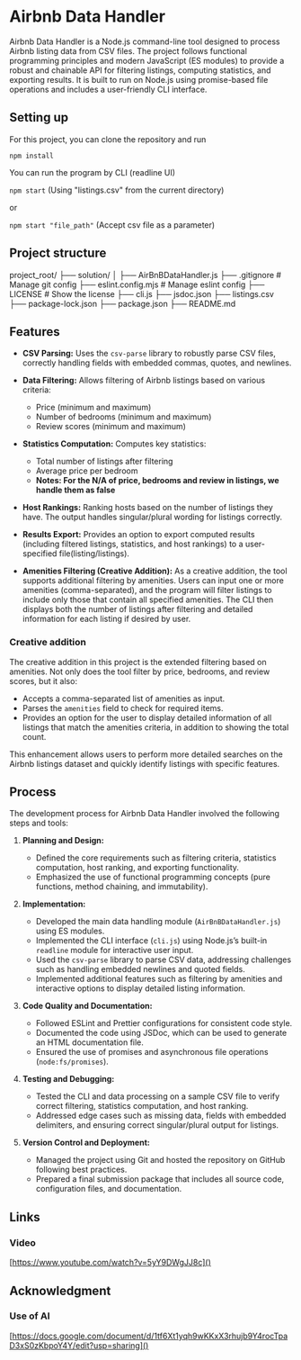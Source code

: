 # Airbnb Data Handler

Airbnb Data Handler is a Node.js command-line tool designed to process Airbnb listing data from CSV files. The project follows functional programming principles and modern JavaScript (ES modules) to provide a robust and chainable API for filtering listings, computing statistics, and exporting results. It is built to run on Node.js using promise-based file operations and includes a user-friendly CLI interface.

## Setting up

For this project, you can clone the repository and run

`npm install`

You can run the program by CLI (readline UI)

`npm start` (Using "listings.csv" from the current directory)

or

`npm start "file_path"` (Accept csv file as a parameter)

## Project structure

project_root/
├── solution/
│   ├── AirBnBDataHandler.js
├── .gitignore                 # Manage git config
├── eslint.config.mjs           # Manage eslint config
├── LICENSE                    # Show the license
├── cli.js
├── jsdoc.json
├── listings.csv
├── package-lock.json
├── package.json
├── README.md

## Features

- **CSV Parsing:** Uses the `csv-parse` library to robustly parse CSV files, correctly handling fields with embedded commas, quotes, and newlines.
- **Data Filtering:** Allows filtering of Airbnb listings based on various criteria:

  - Price (minimum and maximum)
  - Number of bedrooms (minimum and maximum)
  - Review scores (minimum and maximum)
- **Statistics Computation:** Computes key statistics:

  - Total number of listings after filtering
  - Average price per bedroom
  - **Notes: For the N/A of price, bedrooms and review in listings, we handle them as false**
- **Host Rankings:** Ranking hosts based on the number of listings they have. The output handles singular/plural wording for listings correctly.
- **Results Export:** Provides an option to export computed results (including filtered listings, statistics, and host rankings) to a user-specified file(listing/listings).
- **Amenities Filtering (Creative Addition):**
  As a creative addition, the tool supports additional filtering by amenities. Users can input one or more amenities (comma-separated), and the program will filter listings to include only those that contain all specified amenities. The CLI then displays both the number of listings after filtering and detailed information for each listing if desired by user.

### Creative addition

The creative addition in this project is the extended filtering based on amenities. Not only does the tool filter by price, bedrooms, and review scores, but it also:

- Accepts a comma-separated list of amenities as input.
- Parses the `amenities` field to check for required items.
- Provides an option for the user to display detailed information of all listings that match the amenities criteria, in addition to showing the total count.

This enhancement allows users to perform more detailed searches on the Airbnb listings dataset and quickly identify listings with specific features.

## Process

The development process for Airbnb Data Handler involved the following steps and tools:

1. **Planning and Design:**

   - Defined the core requirements such as filtering criteria, statistics computation, host ranking, and exporting functionality.
   - Emphasized the use of functional programming concepts (pure functions, method chaining, and immutability).
2. **Implementation:**

   - Developed the main data handling module (`AirBnBDataHandler.js`) using ES modules.
   - Implemented the CLI interface (`cli.js`) using Node.js’s built-in `readline` module for interactive user input.
   - Used the `csv-parse` library to parse CSV data, addressing challenges such as handling embedded newlines and quoted fields.
   - Implemented additional features such as filtering by amenities and interactive options to display detailed listing information.
3. **Code Quality and Documentation:**

   - Followed ESLint and Prettier configurations for consistent code style.
   - Documented the code using JSDoc, which can be used to generate an HTML documentation file.
   - Ensured the use of promises and asynchronous file operations (`node:fs/promises`).
4. **Testing and Debugging:**

   - Tested the CLI and data processing on a sample CSV file to verify correct filtering, statistics computation, and host ranking.
   - Addressed edge cases such as missing data, fields with embedded delimiters, and ensuring correct singular/plural output for listings.
5. **Version Control and Deployment:**

   - Managed the project using Git and hosted the repository on GitHub following best practices.
   - Prepared a final submission package that includes all source code, configuration files, and documentation.

## Links

### Video

[https://www.youtube.com/watch?v=5yY9DWgJJ8c]()

## Acknowledgment

### Use of AI

[https://docs.google.com/document/d/1tf6Xt1yqh9wKKxX3rhujb9Y4rocTpaD3xS0zKbpoY4Y/edit?usp=sharing]()
